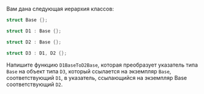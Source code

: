 Вам дана следующая иерархия классов:

```cpp
struct Base {}; 

struct D1 : Base {};

struct D2 : Base {}; 

struct D3 : D1, D2 {};
```

Напишите функцию `D1BaseToD2Base`, которая преобразует указатель типа `Base` на объект типа `D3`, который ссылается на экземпляр `Base`, соответствующий `D1`, в указатель, ссылающийся на экземпляр Base соответствующий `D2`.